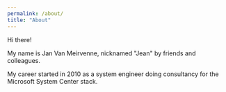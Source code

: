 ```yaml
---
permalink: /about/
title: "About"
---
```


Hi there!

My name is Jan Van Meirvenne, nicknamed "Jean" by friends and colleagues.

My career started in 2010 as a system engineer doing consultancy for the Microsoft System Center stack.

